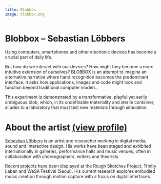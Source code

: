 ```yaml
---
title: Blobbox
image: blobbox.png
---
```

# Blobbox – Sebastian Löbbers

Using computers, smartphones and other electronic devices has become a crucial part of daily life.

But how do we interact with our devices? How might they become a more intuitive extension of ourselves? BLOBBOX is an attempt to imagine an alternative narrative where hand recognition becomes the predominant interface. It asks how applications, images and code might look and function beyond traditional computer models.

This experiment is demonstrated by a transformative, playful yet eerily ambiguous blob, which, in its undefinable materiality and sterile container, alludes to a laboratory that must test new materials through simulation.

# About the artist [(view profile)](/students/sebastian/)

[Sebastian Löbbers](/students/sebastian/) is an artist and researcher working in digital media, sound and interactive design. His works have been staged and exhibited internationally in galleries, performance halls and music venues, often in collaboration with choreographers, writers and theorists.

Recent projects have been displayed at the Rough Sketches Project, Trinity Laban and WeSA Festival (Seoul). His current research explores embodied music creation through motion capture with a focus on digital interfaces.